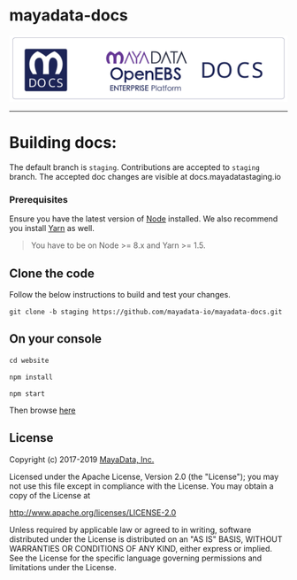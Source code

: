 # mayadata-docs


<img src="docs/assets/product/mdocs.svg" alt="Documentation for MayaData OpenEBS Enterprise Platform" style="width:800px;">

<hr>

# Building docs:


The default branch is `staging`. Contributions are accepted to `staging` branch. The accepted doc changes are visible at docs.mayadatastaging.io 





### Prerequisites

Ensure you have the latest version of [Node](https://nodejs.org/en/download/) installed. We also recommend you install [Yarn](https://yarnpkg.com/en/docs/install) as well.

> You have to be on Node >= 8.x and Yarn >= 1.5.

## Clone the code

Follow the below instructions to build and test your changes.

```
git clone -b staging https://github.com/mayadata-io/mayadata-docs.git
```



## On your console

```
cd website
```



```
npm install
```



```
npm start
```



Then browse [here](http://localhost:3000)



## License

Copyright (c) 2017-2019 [MayaData, Inc.](https://mayadata.io/)

Licensed under the Apache License, Version 2.0 (the "License"); you may not use this file except in compliance with the License. You may obtain a copy of the License at

<http://www.apache.org/licenses/LICENSE-2.0>

Unless required by applicable law or agreed to in writing, software distributed under the License is distributed on an "AS IS" BASIS, WITHOUT WARRANTIES OR CONDITIONS OF ANY KIND, either express or implied. See the License for the specific language governing permissions and limitations under the License.






